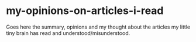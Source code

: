 # my-opinions-on-articles-i-read
Goes here the summary, opinions and my thought about the articles my little tiny brain has read and understood/misunderstood.  
